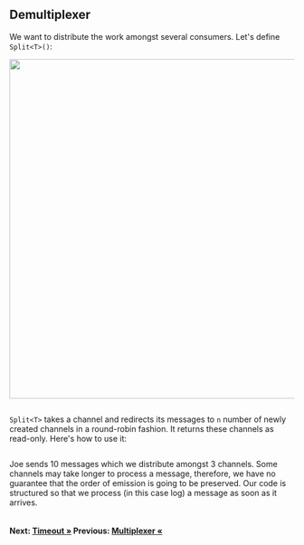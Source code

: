 ## Demultiplexer

We want to distribute the work amongst several consumers. Let's define `Split<T>()`:

<img src="http://localhost:1313/images/posts/2019-12-08-csharp-channels-part1/split-sketch.png" width="600" />

``` cs --region split --source-file ./src/Program.cs --project ./src/TryChannelsDemo.csproj --session run_demultiplexing
```

`Split<T>` takes a channel and redirects its messages to `n` number of newly created channels in a round-robin fashion. It returns these channels as read-only. Here's how to use it:


``` cs --region run_demultiplexing --source-file ./src/Program.cs --project ./src/TryChannelsDemo.csproj --session run_demultiplexing
```

Joe sends 10 messages which we distribute amongst 3 channels. Some channels may take longer to process a message, therefore, we have no guarantee that the order of emission is going to be preserved. Our code is structured so that we process (in this case log) a message as soon as it arrives.

``` cs --region generator --source-file ./src/Program.cs --project ./src/TryChannelsDemo.csproj --session run_demultiplexing
```

#### Next: [Timeout &raquo;](../Timeout.md) Previous: [Multiplexer &laquo;](../Multiplexer.md)
